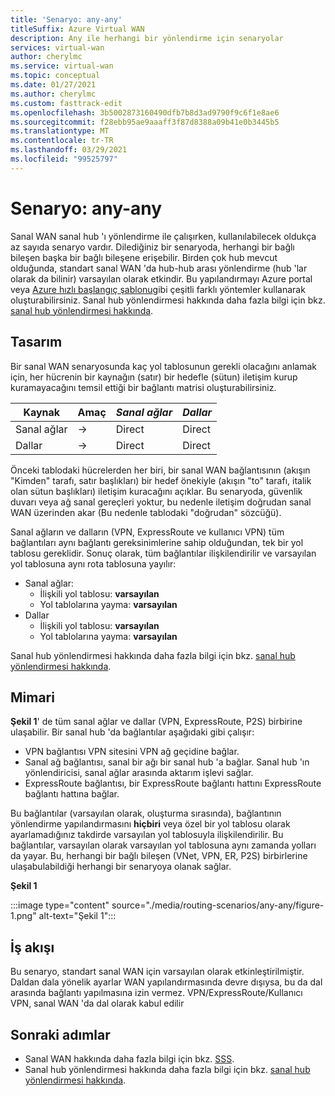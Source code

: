 ```yaml
---
title: 'Senaryo: any-any'
titleSuffix: Azure Virtual WAN
description: Any ile herhangi bir yönlendirme için senaryolar
services: virtual-wan
author: cherylmc
ms.service: virtual-wan
ms.topic: conceptual
ms.date: 01/27/2021
ms.author: cherylmc
ms.custom: fasttrack-edit
ms.openlocfilehash: 3b5002873160490dfb7b8d3ad9790f9c6f1e8ae6
ms.sourcegitcommit: f28ebb95ae9aaaff3f87d8388a09b41e0b3445b5
ms.translationtype: MT
ms.contentlocale: tr-TR
ms.lasthandoff: 03/29/2021
ms.locfileid: "99525797"
---
```

# <a name="scenario-any-to-any"></a>Senaryo: any-any

Sanal WAN sanal hub 'ı yönlendirme ile çalışırken, kullanılabilecek oldukça az sayıda senaryo vardır. Dilediğiniz bir senaryoda, herhangi bir bağlı bileşen başka bir bağlı bileşene erişebilir. Birden çok hub mevcut olduğunda, standart sanal WAN 'da hub-hub arası yönlendirme (hub 'lar olarak da bilinir) varsayılan olarak etkindir. Bu yapılandırmayı Azure portal veya [Azure hızlı başlangıç şablonu](quickstart-any-to-any-template.md)gibi çeşitli farklı yöntemler kullanarak oluşturabilirsiniz. Sanal hub yönlendirmesi hakkında daha fazla bilgi için bkz. [sanal hub yönlendirmesi hakkında](about-virtual-hub-routing.md). 

## <a name="design"></a><a name="design"></a>Tasarım

Bir sanal WAN senaryosunda kaç yol tablosunun gerekli olacağını anlamak için, her hücrenin bir kaynağın (satır) bir hedefle (sütun) iletişim kurup kuramayacağını temsil ettiği bir bağlantı matrisi oluşturabilirsiniz.

| Kaynak |   Amaç |  *Sanal ağlar* | *Dallar* |
| -------------- | -------- | ---------- | ---|
| Sanal ağlar     | &#8594;| Direct | Direct |
| Dallar   | &#8594;| Direct  | Direct |

Önceki tablodaki hücrelerden her biri, bir sanal WAN bağlantısının (akışın "Kimden" tarafı, satır başlıkları) bir hedef önekiyle (akışın "to" tarafı, italik olan sütun başlıkları) iletişim kuracağını açıklar. Bu senaryoda, güvenlik duvarı veya ağ sanal gereçleri yoktur, bu nedenle iletişim doğrudan sanal WAN üzerinden akar (Bu nedenle tablodaki "doğrudan" sözcüğü).

Sanal ağların ve dalların (VPN, ExpressRoute ve kullanıcı VPN) tüm bağlantıları aynı bağlantı gereksinimlerine sahip olduğundan, tek bir yol tablosu gereklidir. Sonuç olarak, tüm bağlantılar ilişkilendirilir ve varsayılan yol tablosuna aynı rota tablosuna yayılır:

* Sanal ağlar:
  * İlişkili yol tablosu: **varsayılan**
  * Yol tablolarına yayma: **varsayılan**
* Dallar
  * İlişkili yol tablosu: **varsayılan**
  * Yol tablolarına yayma: **varsayılan**

Sanal hub yönlendirmesi hakkında daha fazla bilgi için bkz. [sanal hub yönlendirmesi hakkında](about-virtual-hub-routing.md).

## <a name="architecture"></a><a name="architecture"></a>Mimari

**Şekil 1**' de tüm sanal ağlar ve dallar (VPN, ExpressRoute, P2S) birbirine ulaşabilir. Bir sanal hub 'da bağlantılar aşağıdaki gibi çalışır:

* VPN bağlantısı VPN sitesini VPN ağ geçidine bağlar.
* Sanal ağ bağlantısı, sanal bir ağı bir sanal hub 'a bağlar. Sanal hub 'ın yönlendiricisi, sanal ağlar arasında aktarım işlevi sağlar.
* ExpressRoute bağlantısı, bir ExpressRoute bağlantı hattını ExpressRoute bağlantı hattına bağlar.

Bu bağlantılar (varsayılan olarak, oluşturma sırasında), bağlantının yönlendirme yapılandırmasını **hiçbiri** veya özel bir yol tablosu olarak ayarlamadığınız takdirde varsayılan yol tablosuyla ilişkilendirilir. Bu bağlantılar, varsayılan olarak varsayılan yol tablosuna aynı zamanda yolları da yayar. Bu, herhangi bir bağlı bileşen (VNet, VPN, ER, P2S) birbirlerine ulaşabulabildiği herhangi bir senaryoya olanak sağlar.

**Şekil 1**

:::image type="content" source="./media/routing-scenarios/any-any/figure-1.png" alt-text="Şekil 1":::

## <a name="workflow"></a><a name="workflow"></a>İş akışı

Bu senaryo, standart sanal WAN için varsayılan olarak etkinleştirilmiştir. Daldan dala yönelik ayarlar WAN yapılandırmasında devre dışıysa, bu da dal arasında bağlantı yapılmasına izin vermez. VPN/ExpressRoute/Kullanıcı VPN, sanal WAN 'da dal olarak kabul edilir

## <a name="next-steps"></a>Sonraki adımlar

* Sanal WAN hakkında daha fazla bilgi için bkz. [SSS](virtual-wan-faq.md).
* Sanal hub yönlendirmesi hakkında daha fazla bilgi için bkz. [sanal hub yönlendirmesi hakkında](about-virtual-hub-routing.md).
